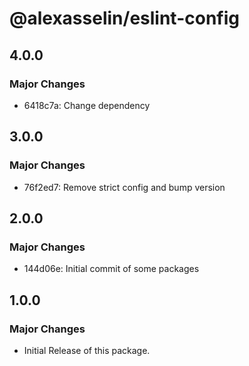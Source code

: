 # @alexasselin/eslint-config

## 4.0.0

### Major Changes

- 6418c7a: Change dependency

## 3.0.0

### Major Changes

- 76f2ed7: Remove strict config and bump version

## 2.0.0

### Major Changes

- 144d06e: Initial commit of some packages

## 1.0.0

### Major Changes

- Initial Release of this package.
